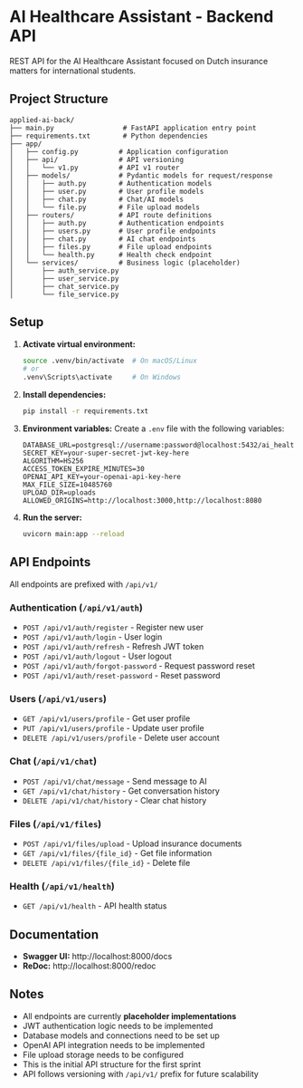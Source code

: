 # AI Healthcare Assistant - Backend API

REST API for the AI Healthcare Assistant focused on Dutch insurance matters for international students.

## Project Structure

```
applied-ai-back/
├── main.py                 # FastAPI application entry point
├── requirements.txt        # Python dependencies
├── app/
│   ├── config.py          # Application configuration
│   ├── api/               # API versioning
│   │   └── v1.py          # API v1 router
│   ├── models/            # Pydantic models for request/response
│   │   ├── auth.py        # Authentication models
│   │   ├── user.py        # User profile models
│   │   ├── chat.py        # Chat/AI models
│   │   └── file.py        # File upload models
│   ├── routers/           # API route definitions
│   │   ├── auth.py        # Authentication endpoints
│   │   ├── users.py       # User profile endpoints
│   │   ├── chat.py        # AI chat endpoints
│   │   ├── files.py       # File upload endpoints
│   │   └── health.py      # Health check endpoint
│   └── services/          # Business logic (placeholder)
│       ├── auth_service.py
│       ├── user_service.py
│       ├── chat_service.py
│       └── file_service.py
```

## Setup

1. **Activate virtual environment:**
   ```bash
   source .venv/bin/activate  # On macOS/Linux
   # or
   .venv\Scripts\activate     # On Windows
   ```

2. **Install dependencies:**
   ```bash
   pip install -r requirements.txt
   ```

3. **Environment variables:**
   Create a `.env` file with the following variables:
   ```
   DATABASE_URL=postgresql://username:password@localhost:5432/ai_healthcare_db
   SECRET_KEY=your-super-secret-jwt-key-here
   ALGORITHM=HS256
   ACCESS_TOKEN_EXPIRE_MINUTES=30
   OPENAI_API_KEY=your-openai-api-key-here
   MAX_FILE_SIZE=10485760
   UPLOAD_DIR=uploads
   ALLOWED_ORIGINS=http://localhost:3000,http://localhost:8080
   ```

4. **Run the server:**
   ```bash
   uvicorn main:app --reload
   ```

## API Endpoints

All endpoints are prefixed with `/api/v1/`

### Authentication (`/api/v1/auth`)
- `POST /api/v1/auth/register` - Register new user
- `POST /api/v1/auth/login` - User login
- `POST /api/v1/auth/refresh` - Refresh JWT token
- `POST /api/v1/auth/logout` - User logout
- `POST /api/v1/auth/forgot-password` - Request password reset
- `POST /api/v1/auth/reset-password` - Reset password

### Users (`/api/v1/users`)
- `GET /api/v1/users/profile` - Get user profile
- `PUT /api/v1/users/profile` - Update user profile
- `DELETE /api/v1/users/profile` - Delete user account

### Chat (`/api/v1/chat`)
- `POST /api/v1/chat/message` - Send message to AI
- `GET /api/v1/chat/history` - Get conversation history
- `DELETE /api/v1/chat/history` - Clear chat history

### Files (`/api/v1/files`)
- `POST /api/v1/files/upload` - Upload insurance documents
- `GET /api/v1/files/{file_id}` - Get file information
- `DELETE /api/v1/files/{file_id}` - Delete file

### Health (`/api/v1/health`)
- `GET /api/v1/health` - API health status

## Documentation

- **Swagger UI:** http://localhost:8000/docs
- **ReDoc:** http://localhost:8000/redoc

## Notes

- All endpoints are currently **placeholder implementations**
- JWT authentication logic needs to be implemented
- Database models and connections need to be set up
- OpenAI API integration needs to be implemented
- File upload storage needs to be configured
- This is the initial API structure for the first sprint
- API follows versioning with `/api/v1/` prefix for future scalability